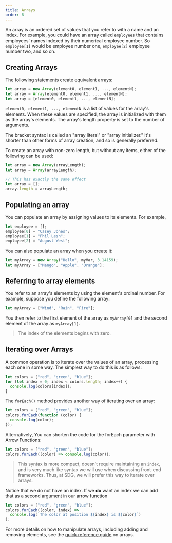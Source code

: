 ```yaml
---
title: Arrays
order: 8
---
```


An array is an ordered set of values that you refer to with a name and an index.
For example, you could have an array called `employees` that contains employees'
names indexed by their numerical employee number. So `employee[1]` would be
employee number one, `employee[2]` employee number two, and so on.

## Creating Arrays

The following statements create equivalent arrays:

```javascript
let array = new Array(element0, element1, ..., elementN);
let array = Array(element0, element1, ..., elementN);
let array = [element0, element1, ..., elementN];
```

`element0, element1, ..., elementN` is a list of values for the array's
elements. When these values are specified, the array is initialized with them as
the array's elements. The array's length property is set to the number of
arguments.

The bracket syntax is called an "array literal" or "array initializer." It's
shorter than other forms of array creation, and so is generally preferred.

To create an array with non-zero length, but without any items, either of the
following can be used:

```javascript
let array = new Array(arrayLength);
let array = Array(arrayLength);

// This has exactly the same effect
let array = [];
array.length = arrayLength;
```

## Populating an array

You can populate an array by assigning values to its elements. For example,

```javascript
let employee = [];
employee[0] = "Casey Jones";
employee[1] = "Phil Lesh";
employee[2] = "August West";
```

You can also populate an array when you create it:

```javascript
let myArray = new Array("Hello", myVar, 3.14159);
let myArray = ["Mango", "Apple", "Orange"];
```

## Referring to array elements

You refer to an array's elements by using the element's ordinal number. For
example, suppose you define the following array:

```javascript
let myArray = ["Wind", "Rain", "Fire"];
```

You then refer to the first element of the array as `myArray[0]` and the second
element of the array as `myArray[1]`.

> The index of the elements begins with zero.

## Iterating over Arrays

A common operation is to iterate over the values of an array, processing each
one in some way. The simplest way to do this is as follows:

```javascript
let colors = ["red", "green", "blue"];
for (let index = 0; index < colors.length; index++) {
  console.log(colors[index]);
}
```

The `forEach()` method provides another way of iterating over an array:

```javascript
let colors = ["red", "green", "blue"];
colors.forEach(function (color) {
  console.log(color);
});
```

Alternatively, You can shorten the code for the forEach parameter with Arrow
Functions:

```javascript
let colors = ["red", "green", "blue"];
colors.forEach((color) => console.log(color));
```

> This syntax is more compact, doesn't require maintaining an `index`, and is
> very much like syntax we will use when discussing front-end frameworks. Thus,
> at SDG, we will prefer this way to iterate over arrays.

Notice that we do not have an index. If we **do** want an index we can add that
as a second argument in our arrow function

```javascript
let colors = ["red", "green", "blue"];
colors.forEach((color, index) =>
  console.log(`The color at position ${index} is ${color}`)
);
```

For more details on how to manipulate arrays, including adding and removing
elements, see the
[quick reference guide](/lessons/misc-quick-reference/js-array) on arrays.
